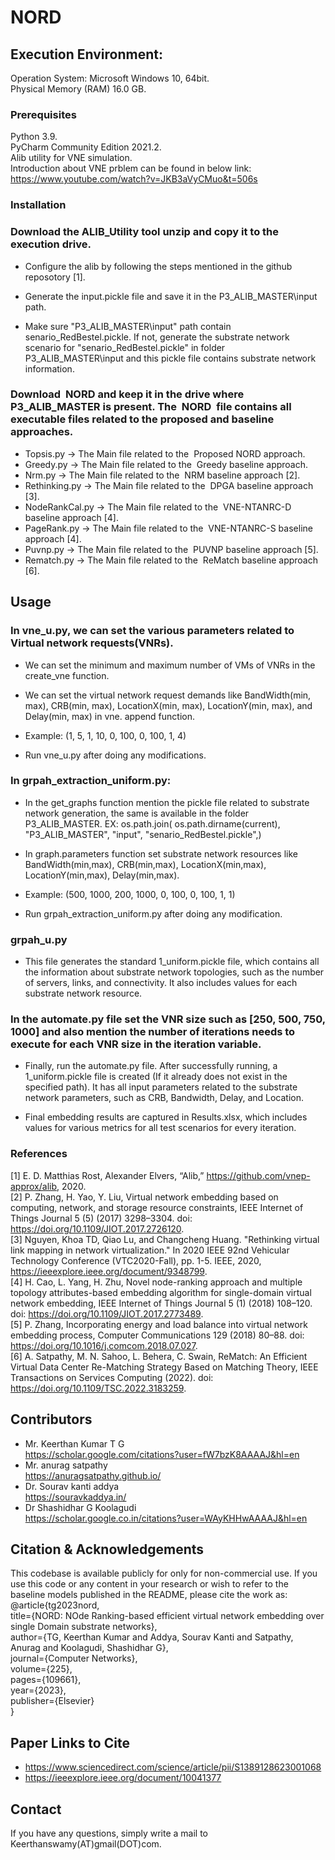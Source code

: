 # NORD

## Execution Environment:

Operation System: Microsoft Windows 10, 64bit.<br />
Physical Memory (RAM) 16.0 GB.<br />


### Prerequisites

Python 3.9.<br />
PyCharm Community Edition 2021.2. <br />
Alib utility for VNE simulation.<br />
Introduction about VNE prblem can be found in below link:<br />
https://www.youtube.com/watch?v=JKB3aVyCMuo&t=506s<br />

### Installation

###  Download the ALIB_Utility tool unzip and copy it to the execution drive.<br /> 

- Configure the alib by following the steps mentioned in the github reposotory [1]. <br />

- Generate the input.pickle file and save it in the P3_ALIB_MASTER\input path. <br />

- Make sure "P3_ALIB_MASTER\input" path contain senario_RedBestel.pickle. If not, generate the substrate network scenario for "senario_RedBestel.pickle" in folder P3_ALIB_MASTER\input and this pickle file contains substrate network information.<br />

###   Download  NORD and keep it in the drive where P3_ALIB_MASTER is present. The  NORD  file contains all executable files related to the proposed and baseline approaches. <br />

- Topsis.py -> The Main file related to the  Proposed NORD approach.<br />
- Greedy.py -> The Main file related to the  Greedy baseline approach.<br />
- Nrm.py -> The Main file related to the  NRM baseline approach [2]. <br /> 
- Rethinking.py -> The Main file related to the  DPGA baseline approach [3]. <br />
- NodeRankCal.py -> The Main file related to the  VNE-NTANRC-D baseline approach [4]. <br />
- PageRank.py -> The Main file related to the  VNE-NTANRC-S baseline approach [4]. <br />
- Puvnp.py -> The Main file related to the  PUVNP  baseline approach [5]. <br />
- Rematch.py -> The Main file related to the  ReMatch  baseline approach [6]. <br />




## Usage

###  In vne_u.py, we can set the various parameters related to Virtual network requests(VNRs).<br />

- We can set the minimum and maximum number of VMs of VNRs in the create_vne function.<br />

- We can set the virtual network request demands like BandWidth(min, max), CRB(min, max), LocationX(min, max), LocationY(min, max), and Delay(min, max) in vne. append function. <br />
- Example: (1, 5, 1, 10, 0, 100, 0, 100, 1, 4)<br />

- Run vne_u.py after doing any modifications. <br />

###  In grpah_extraction_uniform.py:<br />

- In the get_graphs function mention the pickle file related to substrate network generation, the same is available in the folder P3_ALIB_MASTER. EX: os.path.join( os.path.dirname(current), "P3_ALIB_MASTER", "input", "senario_RedBestel.pickle",)<br />

- In graph.parameters function set substrate network resources like BandWidth(min,max), CRB(min,max), LocationX(min,max), LocationY(min,max), Delay(min,max).<br />
- Example: (500, 1000, 200, 1000, 0, 100, 0, 100, 1, 1)<br />

- Run grpah_extraction_uniform.py after doing any modification. <br />

### grpah_u.py

- This file generates the standard 1_uniform.pickle file, which contains all the information about substrate network topologies, such as the number of servers, links, and connectivity. It also includes values for each substrate network resource.

###  In the automate.py file set the VNR size such as [250, 500, 750, 1000] and also mention the number of iterations needs to execute for each VNR size in the iteration variable.<br />

- Finally, run the automate.py file. After successfully running, a 1_uniform.pickle file is created (If it already does not exist in the specified path). It has all input parameters related to the substrate network parameters, such as CRB, Bandwidth, Delay, and Location.

- Final embedding results are captured in Results.xlsx, which includes values for various metrics for all test scenarios for every iteration.

### References
[1] E. D. Matthias Rost, Alexander Elvers, “Alib,” https://github.com/vnep-approx/alib, 2020. <br />
[2] P. Zhang, H. Yao, Y. Liu, Virtual network embedding based on computing, network, and storage resource constraints, IEEE Internet of Things Journal 5 (5) (2017) 3298–3304. doi: https://doi.org/10.1109/JIOT.2017.2726120. <br />
[3] Nguyen, Khoa TD, Qiao Lu, and Changcheng Huang. "Rethinking virtual link mapping in network virtualization." In 2020 IEEE 92nd Vehicular Technology Conference (VTC2020-Fall), pp. 1-5. IEEE, 2020, https://ieeexplore.ieee.org/document/9348799. <br />
[4] H. Cao, L. Yang, H. Zhu, Novel node-ranking approach and multiple topology attributes-based embedding algorithm for single-domain virtual network embedding, IEEE Internet of Things Journal 5 (1) (2018) 108–120. doi: https://doi.org/10.1109/JIOT.2017.2773489. <br />
[5] P. Zhang, Incorporating energy and load balance into virtual network embedding process, Computer Communications 129 (2018) 80–88. doi: 
https://doi.org/10.1016/j.comcom.2018.07.027. <br />
[6] A. Satpathy, M. N. Sahoo, L. Behera, C. Swain, ReMatch: An Efficient Virtual Data Center Re-Matching Strategy Based on Matching Theory,
IEEE Transactions on Services Computing (2022). doi: https://doi.org/10.1109/TSC.2022.3183259. <br />

## Contributors
- Mr. Keerthan Kumar T G<br />
https://scholar.google.com/citations?user=fW7bzK8AAAAJ&hl=en <br />
- Mr. anurag satpathy<br />
https://anuragsatpathy.github.io/<br />
- Dr. Sourav kanti addya<br />
https://souravkaddya.in/<br />
- Dr Shashidhar G Koolagudi <br />
https://scholar.google.co.in/citations?user=WAyKHHwAAAAJ&hl=en <br />

## Citation & Acknowledgements
This codebase is available publicly for only for non-commercial use. If you use this code or any content in your research or wish to refer to the baseline models published in the README, please cite the work as:
@article{tg2023nord,<br />
  title={NORD: NOde Ranking-based efficient virtual network embedding over single Domain substrate networks},<br />
  author={TG, Keerthan Kumar and Addya, Sourav Kanti and Satpathy, Anurag and Koolagudi, Shashidhar G},<br />
  journal={Computer Networks},<br />
  volume={225},<br />
  pages={109661},<br />
  year={2023},<br />
  publisher={Elsevier}<br />
}


## Paper Links to Cite
- https://www.sciencedirect.com/science/article/pii/S1389128623001068
- https://ieeexplore.ieee.org/document/10041377


## Contact
If you have any questions, simply write a mail to  Keerthanswamy(AT)gmail(DOT)com.

